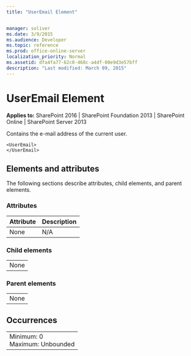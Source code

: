 ```yaml
---
title: "UserEmail Element"


manager: soliver
ms.date: 3/9/2015
ms.audience: Developer
ms.topic: reference
ms.prod: office-online-server
localization_priority: Normal
ms.assetid: dfa4fa77-62c0-468c-a4df-00e9d3e57bff
description: "Last modified: March 09, 2015"
---
```


# UserEmail Element

 
  
 **Applies to:** SharePoint 2016 | SharePoint Foundation 2013 | SharePoint Online | SharePoint Server 2013
  
Contains the e-mail address of the current user.
  
```
<UserEmail>
</UserEmail>
```

## Elements and attributes

The following sections describe attributes, child elements, and parent elements.

### Attributes

|**Attribute**|**Description**|
|:-----|:-----|
|None  <br/> |N/A  <br/> |
   
### Child elements

||
|:-----|
|None |
   
### Parent elements

||
|:-----|
|None |
   
## Occurrences

||
|:-----|
|Minimum: 0  <br/> Maximum: Unbounded  <br/> |
   

